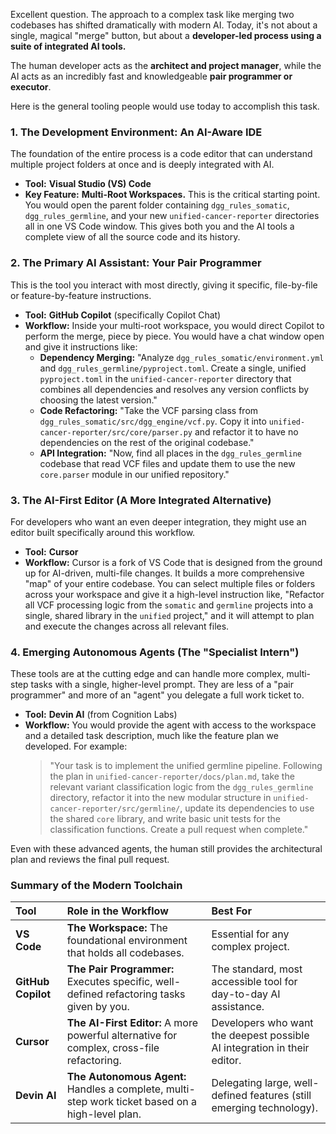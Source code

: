Excellent question. The approach to a complex task like merging two codebases has shifted dramatically with modern AI. Today, it's not about a single, magical "merge" button, but about a **developer-led process using a suite of integrated AI tools.**

The human developer acts as the **architect and project manager**, while the AI acts as an incredibly fast and knowledgeable **pair programmer or executor**.

Here is the general tooling people would use today to accomplish this task.

### 1. The Development Environment: An AI-Aware IDE

The foundation of the entire process is a code editor that can understand multiple project folders at once and is deeply integrated with AI.

* **Tool:** **Visual Studio (VS) Code**
* **Key Feature:** **Multi-Root Workspaces.** This is the critical starting point. You would open the parent folder containing `dgg_rules_somatic`, `dgg_rules_germline`, and your new `unified-cancer-reporter` directories all in one VS Code window. This gives both you and the AI tools a complete view of all the source code and its history.

### 2. The Primary AI Assistant: Your Pair Programmer

This is the tool you interact with most directly, giving it specific, file-by-file or feature-by-feature instructions.

* **Tool:** **GitHub Copilot** (specifically Copilot Chat)
* **Workflow:** Inside your multi-root workspace, you would direct Copilot to perform the merge, piece by piece. You would have a chat window open and give it instructions like:
    * **Dependency Merging:** "Analyze `dgg_rules_somatic/environment.yml` and `dgg_rules_germline/pyproject.toml`. Create a single, unified `pyproject.toml` in the `unified-cancer-reporter` directory that combines all dependencies and resolves any version conflicts by choosing the latest version."
    * **Code Refactoring:** "Take the VCF parsing class from `dgg_rules_somatic/src/dgg_engine/vcf.py`. Copy it into `unified-cancer-reporter/src/core/parser.py` and refactor it to have no dependencies on the rest of the original codebase."
    * **API Integration:** "Now, find all places in the `dgg_rules_germline` codebase that read VCF files and update them to use the new `core.parser` module in our unified repository."

### 3. The AI-First Editor (A More Integrated Alternative)

For developers who want an even deeper integration, they might use an editor built specifically around this workflow.

* **Tool:** **Cursor**
* **Workflow:** Cursor is a fork of VS Code that is designed from the ground up for AI-driven, multi-file changes. It builds a more comprehensive "map" of your entire codebase. You can select multiple files or folders across your workspace and give it a high-level instruction like, "Refactor all VCF processing logic from the `somatic` and `germline` projects into a single, shared library in the `unified` project," and it will attempt to plan and execute the changes across all relevant files.

### 4. Emerging Autonomous Agents (The "Specialist Intern")

These tools are at the cutting edge and can handle more complex, multi-step tasks with a single, higher-level prompt. They are less of a "pair programmer" and more of an "agent" you delegate a full work ticket to.

* **Tool:** **Devin AI** (from Cognition Labs)
* **Workflow:** You would provide the agent with access to the workspace and a detailed task description, much like the feature plan we developed. For example:
    > "Your task is to implement the unified germline pipeline. Following the plan in `unified-cancer-reporter/docs/plan.md`, take the relevant variant classification logic from the `dgg_rules_germline` directory, refactor it into the new modular structure in `unified-cancer-reporter/src/germline/`, update its dependencies to use the shared `core` library, and write basic unit tests for the classification functions. Create a pull request when complete."

Even with these advanced agents, the human still provides the architectural plan and reviews the final pull request.

### Summary of the Modern Toolchain

| Tool | Role in the Workflow | Best For |
| :--- | :--- | :--- |
| **VS Code** | **The Workspace:** The foundational environment that holds all codebases. | Essential for any complex project. |
| **GitHub Copilot** | **The Pair Programmer:** Executes specific, well-defined refactoring tasks given by you. | The standard, most accessible tool for day-to-day AI assistance. |
| **Cursor** | **The AI-First Editor:** A more powerful alternative for complex, cross-file refactoring. | Developers who want the deepest possible AI integration in their editor. |
| **Devin AI** | **The Autonomous Agent:** Handles a complete, multi-step work ticket based on a high-level plan. | Delegating large, well-defined features (still emerging technology). |
